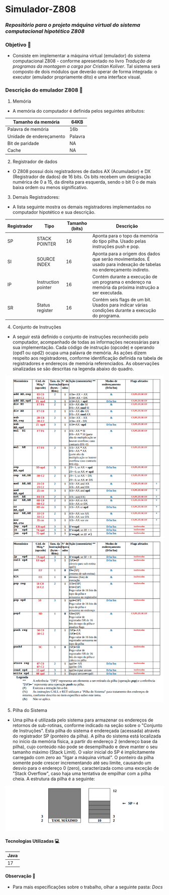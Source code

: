 # Simulador-Z808

### _Repositório para o projeto máquina virtual do sistema computacional hipotético Z808_

### Objetivo 🎯

* Consiste em implementar a máquina virtual (emulador) do sistema computacional Z808 - conforme apresentado no livro _Tradução de programas da montagem a
carga por Cristian Koliver_. Tal sistema será composto de dois módulos que deverão operar de forma integrada: o executor
(emulador propriamente dito) e uma interface visual. 

### Descrição do emulador Z808 📝

1. Memória
* A memória do computador é definida pelos seguintes atributos:

|  Tamanho da memória  | 64KB |
|----------------------|------|
| Palavra de memória | 16b |
| Unidade de endereçamento | Palavra |
| Bit de paridade | NA |
| Cache | NA |

2. Registrador de dados
* O Z808 possui dois registradores de dados AX (Acumulador) e DX (Registrador de dados) de 16 bits.
  Os bits recebem um designação numérica de 0 a 15, da direita para esquerda, sendo o bit 0 o de mais baixa ordem 
  ou menos significativo.

3. Demais Registradores:
* A lista seguinte mostra os demais registradores implementados no computador hipotético e sua
descrição.

|  Registrador  | Tipo | Tamanho (bits) | Descrição |
|---------------|------|----------------|-----------|
| SP | STACK POINTER | 16 | Aponta para o topo da memória do tipo pilha. Usado pelas instruções push e pop. |
| SI | SOURCE INDEX | 16 | Aponta para a origem dos dados que serão movimentados. É usado para indexação de tabelas no endereçamento indireto. |
| IP | Instruction pointer | 16 | Contém durante a execução de um programa o endereço na memória da próxima instrução a ser executada. |
| SR | Status register | 16 | Contém seis flags de um bit. Usados para indicar várias condições durante a execução do programa. |

4. Conjunto de Instruções
* A seguir está definido o conjunto de instruções reconhecido pelo computador, acompanhado de todas as 
  informações necessárias para sua implementação. Cada código de instrução (opcode) e operando (opd1 ou opd2) 
  ocupa uma palavra de memória. As ações dizem respeito aos registradores, conforme identificação definida na 
  tabela de registradores e endereços de memória referenciados. As observações sinalizadas se são descritas na 
  legenda abaixo do quadro.

![Screenshot 1](Docs/tabela_1.png)
![Screenshot 2](Docs/tabela_2.png)

5. Pilha do Sistema

* Uma pilha é utilizada pelo sistema para armazenar os endereços de retornos de sub-rotinas, conforme indicado na
  seção sobre o "Conjunto de Instruções". Esta pilha do sistema é endereçada (acessada) através do registrador SP 
  (ponteiro da pilha).
  A pilha do sistema está localizada no início da memória física, a partir do endereço 2 (endereço base da pilha),
  cujo conteúdo não pode se desempilhado e deve manter o seu tamanho máximo (Stack Limit). O valor inicial do SP é
  implicitamente carregado com zero ao "ligar a máquina virtual". O ponteiro da pilha somente pode crescer 
  incrementando até seu limite, causando um desvio para o endereço 0 (zero), caracterizada como uma exceção de 
  "Stack Overflow", caso haja uma tentativa de empilhar com a pilha cheia. A estrutura da pilha é a seguinte:

![Screenshot 3](Docs/tabela_3.png)

#### Tecnologias Utilizadas 💻

| Java |
|------|
|  17  |

#### Observação 🚩

* Para mais especificações sobre o trabalho, olhar a seguinte pasta: _Docs_
